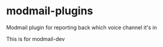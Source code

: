 # modmail-plugins
Modmail plugin for reporting back which voice channel it's in

This is for modmail-dev
